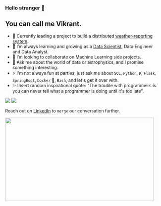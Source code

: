 ### Hello stranger 👋

<h2>You can call me Vikrant.</h2>


- 🔭 Currently leading a project to build a distributed [weather-reporting system](https://github.com/airavata-courses/scapsulators).
- 🌱 I’m always learning and growing as a [Data Scientist](https://www.google.com/search?q=data+scientist+plus+developer+memes&tbm=isch&ved=2ahUKEwi48sCN1Pv1AhW7B50JHSGGAHYQ2-cCegQIABAA&oq=data+scientist+plus+developer+memes&gs_lcp=CgNpbWcQAzoHCCMQ7wMQJzoFCAAQgAQ6BggAEAcQHlDVCFi_IWDJImgCcAB4AIABjQGIAagNkgEEMjIuMZgBAKABAaoBC2d3cy13aXotaW1nwAEB&sclient=img&ei=LXAIYvinFruP9PwPoYyCsAc&bih=722&biw=1536&rlz=1C1VDKB_enUS967US967#imgrc=YdPuwJOLhRaYjM), Data Engineer and Data Analyst.
- 👯 I’m looking to collaborate on Machine Learning side projects.
- 💬 Ask me about the world of data or astrophysics, and I promise something interesting.
- ⚡ I'm not always fun at parties, just ask me about `SQL`, `Python`, `R`, `Flask`, `SpringBoot`, `Docker` 🐳, `Bash`, and let's get it over with.
- ✨ Insert random inspirational quote: "The trouble with programmers is you can never tell what a programmer is doing until it's too late".


[<img src="https://img.shields.io/badge/LinkedIn-0077B5?style=for-the-badge&logo=linkedin&logoColor=white" />](https://www.linkedin.com/in/vikrant-deshpande/)
[<img src="https://img.shields.io/badge/GitHub-100000?style=for-the-badge&logo=github&logoColor=white" />](https://github.com/vikrantdeshpande09876/)

Reach out on [LinkedIn](https://www.linkedin.com/in/vikrant-deshpande/) to `merge` our conversation further.

<img src="https://c.tenor.com/q9mxm8_8lG4AAAAd/git-merge-git.gif" width="480" height="269"></img>
